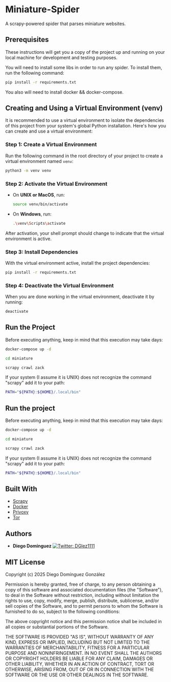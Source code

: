 # Miniature-Spider

A scrapy-powered spider that parses miniature websites.

## Prerequisites

These instructions will get you a copy of the project up and running on your local machine for development and testing purposes.

You will need to install some libs in order to run any spider. To install them, run the following command:

```bash
pip install -r requirements.txt
```

You also will need to install docker && docker-compose.

## Creating and Using a Virtual Environment (venv)

It is recommended to use a virtual environment to isolate the dependencies of this project from your system's global Python installation. Here's how you can create and use a virtual environment:

### Step 1: Create a Virtual Environment

Run the following command in the root directory of your project to create a virtual environment named `venv`:

```bash
python3 -m venv venv
```

### Step 2: Activate the Virtual Environment

- On **UNIX or MacOS**, run:

  ```bash
  source venv/bin/activate
  ```

- On **Windows**, run:

  ```bash
  .\venv\Scripts\activate
  ```

After activation, your shell prompt should change to indicate that the virtual environment is active.

### Step 3: Install Dependencies

With the virtual environment active, install the project dependencies:

```bash
pip install -r requirements.txt
```

### Step 4: Deactivate the Virtual Environment

When you are done working in the virtual environment, deactivate it by running:

```bash
deactivate
```

## Run the Project

Before executing anything, keep in mind that this execution may take days:

```bash
docker-compose up -d

cd miniature

scrapy crawl zack
```

If your system (I assume it is UNIX) does not recognize the command "scrapy" add it to your path:

```bash
PATH="${PATH}:${HOME}/.local/bin"
```


## Run the project

Before executing anything, keep in mind that this execution may take days:

```bash
docker-compose up -d

cd miniature

scrapy crawl zack
```

If your system (I assume it is UNIX) does not recognize the command "scrapy" add it to your path:

```bash
PATH="${PATH}:${HOME}/.local/bin"
```

## Built With

* [Scrapy](https://scrapy.org/)
* [Docker](https://www.docker.com/)
* [Privoxy](https://www.privoxy.org/)
* [Tor](https://www.torproject.org/)

## Authors

* **Diego Dominguez**   <a href="https://twitter.com/DGlez1111" target="_blank">
    <img alt="Twitter: DGlez1111" src="https://img.shields.io/twitter/follow/DGlez1111.svg?style=social" />
  </a>

## MIT License

Copyright (c) 2025 Diego Domínguez González

Permission is hereby granted, free of charge, to any person obtaining a copy
of this software and associated documentation files (the "Software"), to deal
in the Software without restriction, including without limitation the rights
to use, copy, modify, merge, publish, distribute, sublicense, and/or sell
copies of the Software, and to permit persons to whom the Software is
furnished to do so, subject to the following conditions:

The above copyright notice and this permission notice shall be included in all
copies or substantial portions of the Software.

THE SOFTWARE IS PROVIDED "AS IS", WITHOUT WARRANTY OF ANY KIND, EXPRESS OR
IMPLIED, INCLUDING BUT NOT LIMITED TO THE WARRANTIES OF MERCHANTABILITY,
FITNESS FOR A PARTICULAR PURPOSE AND NONINFRINGEMENT. IN NO EVENT SHALL THE
AUTHORS OR COPYRIGHT HOLDERS BE LIABLE FOR ANY CLAIM, DAMAGES OR OTHER
LIABILITY, WHETHER IN AN ACTION OF CONTRACT, TORT OR OTHERWISE, ARISING FROM,
OUT OF OR IN CONNECTION WITH THE SOFTWARE OR THE USE OR OTHER DEALINGS IN THE
SOFTWARE.

